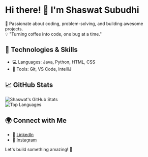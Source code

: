 # Hi there! 👋 I'm Shaswat Subudhi

🚀 Passionate about coding, problem-solving, and building awesome projects.  
💡 "Turning coffee into code, one bug at a time."  

## 🔧 Technologies & Skills  
- 💻 Languages: Java, Python, HTML, CSS  
- 🔧 Tools: Git, VS Code, IntelliJ  

## 📈 GitHub Stats  
![Shaswat's GitHub Stats](https://github-readme-stats.vercel.app/api?username=ShaswatSubudhi&show_icons=true&theme=dark)  
![Top Languages](https://github-readme-stats.vercel.app/api/top-langs/?username=ShaswatSubudhi&layout=compact&theme=dark)  

## 🌍 Connect with Me  
- 🔗 [LinkedIn](#)  
- 📸 [Instagram](#)  

Let's build something amazing! 🚀  
